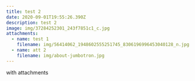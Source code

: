 ```yaml
---
title: test 2
date: 2020-09-01T19:55:26.390Z
description: test 2
image: img/37284252301_243f7851c1_c.jpg
attachments:
  - name: test 1
    filename: img/56414062_1948602555251745_8306196996453040128_n.jpg
  - name: att 2
    filename: img/about-jumbotron.jpg
---
```

with attachments